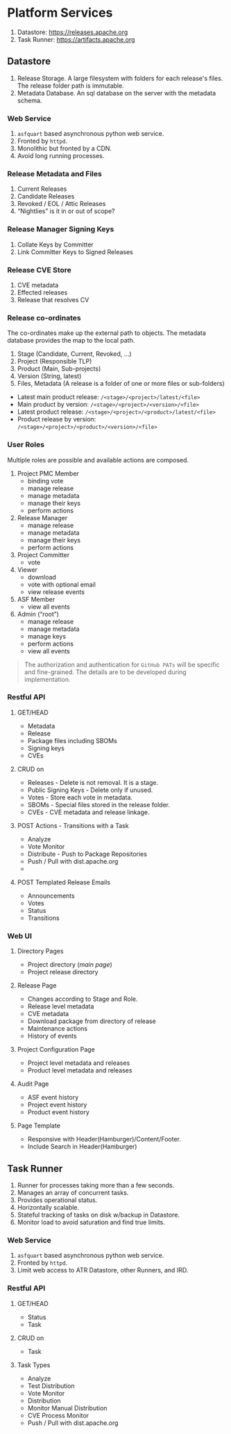 # Platform Services

1. Datastore: https://releases.apache.org
2. Task Runner: https://artifacts.apache.org

## Datastore

1. Release Storage. A large filesystem with folders for each release's files. The release folder path is immutable.
2. Metadata Database. An sql database on the server with the metadata schema.

### Web Service

1. `asfquart` based asynchronous python web service.
2. Fronted by `httpd`.
3. Monolithic but fronted by a CDN.
4. Avoid long running processes.
   
### Release Metadata and Files

1. Current Releases
2. Candidate Releases
3. Revoked / EOL / Attic Releases
4. “Nightlies” is it in or out of scope?

### Release Manager Signing Keys

1. Collate Keys by Committer
2. Link Committer Keys to Signed Releases

### Release CVE Store

1. CVE metadata
2. Effected releases
3. Release that resolves CV

### Release co-ordinates

The co-ordinates make up the external path to objects. The metadata database provides the map to the local path.

1. Stage (Candidate, Current, Revoked, …)
2. Project (Responsible TLP)
3. Product (Main, Sub-projects)
4. Version (String, latest)
5. Files, Metadata (A release is a folder of one or more files or sub-folders)

- Latest main product release: `/<stage>/<project>/latest/<file>`
- Main product by version: `/<stage>/<project>/<version>/<file>`
- Latest product release: `/<stage>/<project>/<product>/latest/<file>`
- Product release by version: `/<stage>/<project>/<product>/<version>/<file>`

### User Roles

Multiple roles are possible and available actions are composed.

1. Project PMC Member
   - binding vote
   - manage release
   - manage metadata
   - manage their keys
   - perform actions
2. Release Manager
   - manage release
   - manage metadata
   - manage their keys
   - perform actions
3. Project Committer
   - vote
4. Viewer
   - download
   - vote with optional email
   - view release events
5. ASF Member
   - view all events
6. Admin (“root”)
   - manage release
   - manage metadata
   - manage keys
   - perform actions
   - view all events

> The authorization and authentication for `GitHub PATs` will be specific and fine-grained. The details are to be developed during implementation.

### Restful API

1. GET/HEAD
   - Metadata
   - Release
   - Package files including SBOMs
   - Signing keys
   - CVEs

2. CRUD on 
   - Releases - Delete is not removal. It is a stage.
   - Public Signing Keys - Delete only if unused.
   - Votes - Store each vote in metadata.
   - SBOMs - Special files stored in the release folder.
   - CVEs - CVE metadata and release linkage.

3. POST Actions - Transitions with a Task
   - Analyze
   - Vote Monitor
   - Distribute - Push to Package Repositories
   - Push / Pull with dist.apache.org
   - <not an exhaustive list>

4. POST Templated Release Emails
   - Announcements
   - Votes
   - Status
   - Transitions

### Web UI

1. Directory Pages
   - Project directory (_main page_)
   - Project release directory

2. Release Page
   - Changes according to Stage and Role.
   - Release level metadata
   - CVE metadata
   - Download package from directory of release
   - Maintenance actions
   - History of events

3. Project Configuration Page
   - Project level metadata and releases
   - Product level metadata and releases

4. Audit Page
   - ASF event history
   - Project event history
   - Product event history

5. Page Template
   - Responsive with Header(Hamburger)/Content/Footer.
   - Include Search in Header(Hamburger)

## Task Runner

1. Runner for processes taking more than a few seconds.
2. Manages an array of concurrent tasks.
3. Provides operational status.
4. Horizontally scalable.
5. Stateful tracking of tasks on disk w/backup in Datastore.
6. Monitor load to avoid saturation and find true limits.

### Web Service

1. `asfquart` based asynchronous python web service.
2. Fronted by `httpd`.
3. Limit web access to ATR Datastore, other Runners, and IRD.

### Restful API

1. GET/HEAD
   - Status
   - Task

2. CRUD on 
   - Task 

3. Task Types
   - Analyze
   - Test Distribution
   - Vote Monitor
   - Distribution
   - Monitor Manual Distribution
   - CVE Process Monitor
   - Push / Pull with dist.apache.org

